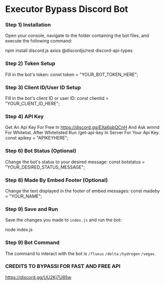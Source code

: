 # Executor Bypass Discord Bot

### Step 1) Installation
Open your console, navigate to the folder containing the bot files, and execute the following command:

npm install discord.js axios @discordjs/rest discord-api-types

### Step 2) Token Setup
Fill in the bot's token:
const token = "YOUR_BOT_TOKEN_HERE";

### Step 3) Client ID/User ID Setup
Fill in the bot's client ID or user ID:
const clientid = "YOUR_CLIENT_ID_HERE";

### Step 4) API Key
Get An Api Key For Free In https://discord.gg/EXa6pbQCnH And Ask wmnd For Whitelist.
After Whitelisted Run /get-api-key In Server For Your Api Key.
const apikey = "APIKEYHERE";

### Step 6) Bot Status (Optional)
Change the bot's status to your desired message:
const botstatus = "YOUR_DESIRED_STATUS_MESSAGE";

### Step 8) Made By Embed Footer (Optional)
Change the text displayed in the footer of embed messages:
const madeby = "YOUR_NAME";

### Step 9) Save and Run
Save the changes you made to `index.js` and run the bot:

node index.js

### Step 9) Bot Command
The command to interact with the bot is `/fluxus` `/delta` `/hydrogen` `/vegax`.


### CREDITS TO BYPASSI FOR FAST AND FREE API
https://discord.gg/UU2Kj7U85w
